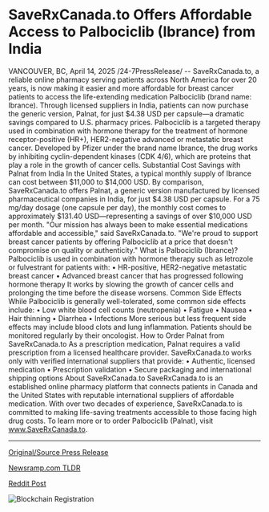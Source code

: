 # SaveRxCanada.to Offers Affordable Access to Palbociclib (Ibrance) from India

VANCOUVER, BC, April 14, 2025 /24-7PressRelease/ -- SaveRxCanada.to, a reliable online pharmacy serving patients across North America for over 20 years, is now making it easier and more affordable for breast cancer patients to access the life-extending medication Palbociclib (brand name: Ibrance). Through licensed suppliers in India, patients can now purchase the generic version, Palnat, for just $4.38 USD per capsule—a dramatic savings compared to U.S. pharmacy prices.  Palbociclib is a targeted therapy used in combination with hormone therapy for the treatment of hormone receptor-positive (HR+), HER2-negative advanced or metastatic breast cancer. Developed by Pfizer under the brand name Ibrance, the drug works by inhibiting cyclin-dependent kinases (CDK 4/6), which are proteins that play a role in the growth of cancer cells.  Substantial Cost Savings with Palnat from India  In the United States, a typical monthly supply of Ibrance can cost between $11,000 to $14,000 USD. By comparison, SaveRxCanada.to offers Palnat, a generic version manufactured by licensed pharmaceutical companies in India, for just $4.38 USD per capsule. For a 75 mg/day dosage (one capsule per day), the monthly cost comes to approximately $131.40 USD—representing a savings of over $10,000 USD per month.  "Our mission has always been to make essential medications affordable and accessible," said SaveRxCanada.to. "We're proud to support breast cancer patients by offering Palbociclib at a price that doesn't compromise on quality or authenticity."  What is Palbociclib (Ibrance)?  Palbociclib is used in combination with hormone therapy such as letrozole or fulvestrant for patients with:  • HR-positive, HER2-negative metastatic breast cancer • Advanced breast cancer that has progressed following hormone therapy  It works by slowing the growth of cancer cells and prolonging the time before the disease worsens.  Common Side Effects  While Palbociclib is generally well-tolerated, some common side effects include:  • Low white blood cell counts (neutropenia) • Fatigue • Nausea • Hair thinning • Diarrhea • Infections  More serious but less frequent side effects may include blood clots and lung inflammation. Patients should be monitored regularly by their oncologist.  How to Order Palnat from SaveRxCanada.to  As a prescription medication, Palnat requires a valid prescription from a licensed healthcare provider. SaveRxCanada.to works only with verified international suppliers that provide:  • Authentic, licensed medication • Prescription validation • Secure packaging and international shipping options  About SaveRxCanada.to  SaveRxCanada.to is an established online pharmacy platform that connects patients in Canada and the United States with reputable international suppliers of affordable medication. With over two decades of experience, SaveRxCanada.to is committed to making life-saving treatments accessible to those facing high drug costs.  To learn more or to order Palbociclib (Palnat), visit www.SaveRxCanada.to. 

---

[Original/Source Press Release](https://www.24-7pressrelease.com/press-release/521752/saverxcanadato-offers-affordable-access-to-palbociclib-ibrance-from-india)
                    

[Newsramp.com TLDR](https://newsramp.com/curated-news/saverxcanada-to-offers-affordable-breast-cancer-medication-palbociclib-to-patients/7ed1bb34547c1fa2ec9fb045682644c2) 

 



[Reddit Post](https://www.reddit.com/r/Business_NewsRamp/comments/1jz1kl9/saverxcanadato_offers_affordable_breast_cancer/) 



![Blockchain Registration](https://cdn.newsramp.app/24-7PressRelease/qrcode/254/14/yarnfktB.webp)